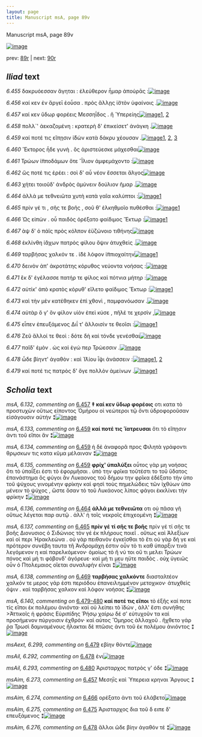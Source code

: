 ```yaml
---
layout: page
title: Manuscript msA, page 89v
---
```


Manuscript msA, page 89v

[![image](http://www.homermultitext.org/iipsrv?OBJ=IIP,1.0&FIF=/project/homer/pyramidal/deepzoom/hmt/vaimg/2017a/VA089VN_0592.tif&WID=100&CVT=JPEG)](http://www.homermultitext.org/ict2/?urn=urn:cite2:hmt:vaimg.2017a:VA089VN_0592)

prev:  [89r](../89r) | next:  [90r](../90r)

## *Iliad* text

*6.455* <a id="6.455"/> δακρυόεσσαν ἄγηται : ἐλεύθερον ἦμαρ ἀπούρᾱς :[![image](http://www.homermultitext.org/iipsrv?OBJ=IIP,1.0&FIF=/project/homer/pyramidal/deepzoom/hmt/vaimg/2017a/VA089VN_0592.tif&RGN=0.438,0.2299,0.448,0.0285&WID=1000&CVT=JPEG)](http://www.homermultitext.org/ict2/?urn=urn:cite2:hmt:vaimg.2017a:VA089VN_0592@0.438,0.2299,0.448,0.0285)

*6.456* <a id="6.456"/> καί κεν ἐν ἄργεῑ ἐοὖσα . πρὸς ἄλλῃς ἱ̈στὸν ὑφαίνοις .[![image](http://www.homermultitext.org/iipsrv?OBJ=IIP,1.0&FIF=/project/homer/pyramidal/deepzoom/hmt/vaimg/2017a/VA089VN_0592.tif&RGN=0.438,0.2494,0.448,0.0285&WID=1000&CVT=JPEG)](http://www.homermultitext.org/ict2/?urn=urn:cite2:hmt:vaimg.2017a:VA089VN_0592@0.438,0.2494,0.448,0.0285)

*6.457* <a id="6.457"/> καί κεν ὕδωρ φορέεις Μεσσηΐδος . ἢ Ὑπερείης[![image](http://www.homermultitext.org/iipsrv?OBJ=IIP,1.0&FIF=/project/homer/pyramidal/deepzoom/hmt/vaimg/2017a/VA089VN_0592.tif&RGN=0.434,0.269,0.448,0.0285&WID=1000&CVT=JPEG)](http://www.homermultitext.org/ict2/?urn=urn:cite2:hmt:vaimg.2017a:VA089VN_0592@0.434,0.269,0.448,0.0285)[1](#msAim_6.273), [2](#msA_6.132)

*6.458* <a id="6.458"/> πολλ`' ἀεκαζομένη : κρατερὴ δ' ἐπικείσετ' ἀνάγκη .[![image](http://www.homermultitext.org/iipsrv?OBJ=IIP,1.0&FIF=/project/homer/pyramidal/deepzoom/hmt/vaimg/2017a/VA089VN_0592.tif&RGN=0.433,0.287,0.448,0.0285&WID=1000&CVT=JPEG)](http://www.homermultitext.org/ict2/?urn=urn:cite2:hmt:vaimg.2017a:VA089VN_0592@0.433,0.287,0.448,0.0285)

*6.459* <a id="6.459"/> καί ποτέ τις εἴπῃσιν ἰ̈δὼν κατὰ δάκρυ χέουσαν .[![image](http://www.homermultitext.org/iipsrv?OBJ=IIP,1.0&FIF=/project/homer/pyramidal/deepzoom/hmt/vaimg/2017a/VA089VN_0592.tif&RGN=0.433,0.3058,0.448,0.0285&WID=1000&CVT=JPEG)](http://www.homermultitext.org/ict2/?urn=urn:cite2:hmt:vaimg.2017a:VA089VN_0592@0.433,0.3058,0.448,0.0285)[1](#msA_6.133), [2](#msA_6.134), [3](#msA_6.135)

*6.460* <a id="6.460"/> Ἕκτορος ἧδε γυνὴ . ὃς ἀριστεύεσκε μάχεσθαι[![image](http://www.homermultitext.org/iipsrv?OBJ=IIP,1.0&FIF=/project/homer/pyramidal/deepzoom/hmt/vaimg/2017a/VA089VN_0592.tif&RGN=0.429,0.3246,0.448,0.0285&WID=1000&CVT=JPEG)](http://www.homermultitext.org/ict2/?urn=urn:cite2:hmt:vaimg.2017a:VA089VN_0592@0.429,0.3246,0.448,0.0285)

*6.461* <a id="6.461"/> Τρώων ἱ̈πποδάμων ὅτε ῎Ϊλιον ἀμφεμάχοντο :[![image](http://www.homermultitext.org/iipsrv?OBJ=IIP,1.0&FIF=/project/homer/pyramidal/deepzoom/hmt/vaimg/2017a/VA089VN_0592.tif&RGN=0.43,0.3456,0.448,0.0285&WID=1000&CVT=JPEG)](http://www.homermultitext.org/ict2/?urn=urn:cite2:hmt:vaimg.2017a:VA089VN_0592@0.43,0.3456,0.448,0.0285)

*6.462* <a id="6.462"/> ὥς ποτέ τις ἐρέει : σοὶ δ' αὖ νέον ἔσσεται ἄλγος[![image](http://www.homermultitext.org/iipsrv?OBJ=IIP,1.0&FIF=/project/homer/pyramidal/deepzoom/hmt/vaimg/2017a/VA089VN_0592.tif&RGN=0.431,0.3621,0.448,0.0285&WID=1000&CVT=JPEG)](http://www.homermultitext.org/ict2/?urn=urn:cite2:hmt:vaimg.2017a:VA089VN_0592@0.431,0.3621,0.448,0.0285)

*6.463* <a id="6.463"/> χήτει τοιοῦδ' ἀνδρὸς ἀμύνειν δούλιον ῆμαρ .[![image](http://www.homermultitext.org/iipsrv?OBJ=IIP,1.0&FIF=/project/homer/pyramidal/deepzoom/hmt/vaimg/2017a/VA089VN_0592.tif&RGN=0.43,0.3824,0.448,0.0285&WID=1000&CVT=JPEG)](http://www.homermultitext.org/ict2/?urn=urn:cite2:hmt:vaimg.2017a:VA089VN_0592@0.43,0.3824,0.448,0.0285)

*6.464* <a id="6.464"/> ἀλλά με τεθνειῶτα χυτὴ κατὰ γαῖα καλύπτοι :[![image](http://www.homermultitext.org/iipsrv?OBJ=IIP,1.0&FIF=/project/homer/pyramidal/deepzoom/hmt/vaimg/2017a/VA089VN_0592.tif&RGN=0.427,0.4035,0.448,0.0285&WID=1000&CVT=JPEG)](http://www.homermultitext.org/ict2/?urn=urn:cite2:hmt:vaimg.2017a:VA089VN_0592@0.427,0.4035,0.448,0.0285)[1](#msA_6.136)

*6.465* <a id="6.465"/> πρίν γέ τι , σῆς τε βοῆς , σοῦ θ' ἑλκηθμοῖο πυθέσθαι :[![image](http://www.homermultitext.org/iipsrv?OBJ=IIP,1.0&FIF=/project/homer/pyramidal/deepzoom/hmt/vaimg/2017a/VA089VN_0592.tif&RGN=0.427,0.42,0.448,0.0285&WID=1000&CVT=JPEG)](http://www.homermultitext.org/ict2/?urn=urn:cite2:hmt:vaimg.2017a:VA089VN_0592@0.427,0.42,0.448,0.0285)[1](#msA_6.137)

*6.466* <a id="6.466"/> Ὡς εἰπὼν . οὗ παιδὸς ὀρέξατο φαίδιμος Ἕκτωρ :[![image](http://www.homermultitext.org/iipsrv?OBJ=IIP,1.0&FIF=/project/homer/pyramidal/deepzoom/hmt/vaimg/2017a/VA089VN_0592.tif&RGN=0.426,0.4388,0.448,0.0285&WID=1000&CVT=JPEG)](http://www.homermultitext.org/ict2/?urn=urn:cite2:hmt:vaimg.2017a:VA089VN_0592@0.426,0.4388,0.448,0.0285)[1](#msAim_6.274)

*6.467* <a id="6.467"/> ὰψ δ' ὁ πάϊς πρὸς κόλπον ἐϋζώνοιο τιθήνης[![image](http://www.homermultitext.org/iipsrv?OBJ=IIP,1.0&FIF=/project/homer/pyramidal/deepzoom/hmt/vaimg/2017a/VA089VN_0592.tif&RGN=0.427,0.4576,0.448,0.0285&WID=1000&CVT=JPEG)](http://www.homermultitext.org/ict2/?urn=urn:cite2:hmt:vaimg.2017a:VA089VN_0592@0.427,0.4576,0.448,0.0285)

*6.468* <a id="6.468"/> ἐκλίνθη ἰ̈άχων πατρὸς φίλου ὄψιν ἀτυχθεὶς .[![image](http://www.homermultitext.org/iipsrv?OBJ=IIP,1.0&FIF=/project/homer/pyramidal/deepzoom/hmt/vaimg/2017a/VA089VN_0592.tif&RGN=0.428,0.4756,0.448,0.0285&WID=1000&CVT=JPEG)](http://www.homermultitext.org/ict2/?urn=urn:cite2:hmt:vaimg.2017a:VA089VN_0592@0.428,0.4756,0.448,0.0285)

*6.469* <a id="6.469"/> ταρβήσας χαλκόν τε . ἰ̈δὲ λόφον ἱ̈ππιοχαίτην[![image](http://www.homermultitext.org/iipsrv?OBJ=IIP,1.0&FIF=/project/homer/pyramidal/deepzoom/hmt/vaimg/2017a/VA089VN_0592.tif&RGN=0.428,0.4981,0.448,0.0285&WID=1000&CVT=JPEG)](http://www.homermultitext.org/ict2/?urn=urn:cite2:hmt:vaimg.2017a:VA089VN_0592@0.428,0.4981,0.448,0.0285)[1](#msA_6.138)

*6.470* <a id="6.470"/> δεινὸν ἀπ' ἀκροτάτης κόρυθος νεύοντα νοήσας :[![image](http://www.homermultitext.org/iipsrv?OBJ=IIP,1.0&FIF=/project/homer/pyramidal/deepzoom/hmt/vaimg/2017a/VA089VN_0592.tif&RGN=0.434,0.5139,0.448,0.0285&WID=1000&CVT=JPEG)](http://www.homermultitext.org/ict2/?urn=urn:cite2:hmt:vaimg.2017a:VA089VN_0592@0.434,0.5139,0.448,0.0285)

*6.471* <a id="6.471"/> ἒκ δ' ἐγέλασσε πατήρ τε φίλος καὶ πότνια μήτηρ :[![image](http://www.homermultitext.org/iipsrv?OBJ=IIP,1.0&FIF=/project/homer/pyramidal/deepzoom/hmt/vaimg/2017a/VA089VN_0592.tif&RGN=0.434,0.5342,0.448,0.0285&WID=1000&CVT=JPEG)](http://www.homermultitext.org/ict2/?urn=urn:cite2:hmt:vaimg.2017a:VA089VN_0592@0.434,0.5342,0.448,0.0285)

*6.472* <a id="6.472"/> αὐτίκ' ἀπὸ κρατὸς κόρυθ' εἵλετο φαίδιμος Ἕκτωρ :[![image](http://www.homermultitext.org/iipsrv?OBJ=IIP,1.0&FIF=/project/homer/pyramidal/deepzoom/hmt/vaimg/2017a/VA089VN_0592.tif&RGN=0.437,0.5522,0.448,0.0285&WID=1000&CVT=JPEG)](http://www.homermultitext.org/ict2/?urn=urn:cite2:hmt:vaimg.2017a:VA089VN_0592@0.437,0.5522,0.448,0.0285)[1](#msA_6.139)

*6.473* <a id="6.473"/> καὶ τὴν μὲν κατέθηκεν ἐπὶ χθονὶ , παμφανόωσαν .[![image](http://www.homermultitext.org/iipsrv?OBJ=IIP,1.0&FIF=/project/homer/pyramidal/deepzoom/hmt/vaimg/2017a/VA089VN_0592.tif&RGN=0.437,0.5718,0.448,0.0285&WID=1000&CVT=JPEG)](http://www.homermultitext.org/ict2/?urn=urn:cite2:hmt:vaimg.2017a:VA089VN_0592@0.437,0.5718,0.448,0.0285)

*6.474* <a id="6.474"/> αὐτὰρ ὅ γ' ὃν φίλον υἱὸν ἐπεὶ κύσε , πῆλέ τε χερσὶν ,[![image](http://www.homermultitext.org/iipsrv?OBJ=IIP,1.0&FIF=/project/homer/pyramidal/deepzoom/hmt/vaimg/2017a/VA089VN_0592.tif&RGN=0.437,0.589,0.448,0.0285&WID=1000&CVT=JPEG)](http://www.homermultitext.org/ict2/?urn=urn:cite2:hmt:vaimg.2017a:VA089VN_0592@0.437,0.589,0.448,0.0285)

*6.475* <a id="6.475"/> εἶπεν ἐπευξάμενος Διΐ τ' ἄλλοισίν τε θεοῖσι :[![image](http://www.homermultitext.org/iipsrv?OBJ=IIP,1.0&FIF=/project/homer/pyramidal/deepzoom/hmt/vaimg/2017a/VA089VN_0592.tif&RGN=0.438,0.6101,0.448,0.0285&WID=1000&CVT=JPEG)](http://www.homermultitext.org/ict2/?urn=urn:cite2:hmt:vaimg.2017a:VA089VN_0592@0.438,0.6101,0.448,0.0285)[1](#msAim_6.275)

*6.476* <a id="6.476"/> Ζεῦ ἄλλοί τε θεοὶ : δότε δὴ καὶ τόνδε γενέσθαι[![image](http://www.homermultitext.org/iipsrv?OBJ=IIP,1.0&FIF=/project/homer/pyramidal/deepzoom/hmt/vaimg/2017a/VA089VN_0592.tif&RGN=0.437,0.6319,0.448,0.0285&WID=1000&CVT=JPEG)](http://www.homermultitext.org/ict2/?urn=urn:cite2:hmt:vaimg.2017a:VA089VN_0592@0.437,0.6319,0.448,0.0285)

*6.477* <a id="6.477"/> παῖδ' ἐμὸν . ὡς καὶ ἐγώ περ Τρώεσσιν .[![image](http://www.homermultitext.org/iipsrv?OBJ=IIP,1.0&FIF=/project/homer/pyramidal/deepzoom/hmt/vaimg/2017a/VA089VN_0592.tif&RGN=0.435,0.6469,0.448,0.0285&WID=1000&CVT=JPEG)](http://www.homermultitext.org/ict2/?urn=urn:cite2:hmt:vaimg.2017a:VA089VN_0592@0.435,0.6469,0.448,0.0285)

*6.478* <a id="6.478"/> ὧδε βίηντ' ἀγαθὸν : καὶ Ἰ̈λίου ἶ̈φι ἀνάσσειν :[![image](http://www.homermultitext.org/iipsrv?OBJ=IIP,1.0&FIF=/project/homer/pyramidal/deepzoom/hmt/vaimg/2017a/VA089VN_0592.tif&RGN=0.431,0.6679,0.448,0.0285&WID=1000&CVT=JPEG)](http://www.homermultitext.org/ict2/?urn=urn:cite2:hmt:vaimg.2017a:VA089VN_0592@0.431,0.6679,0.448,0.0285)[1](#msAim_6.276), [2](#msAil_6.292)

*6.479* <a id="6.479"/> καί ποτέ τις πατρὸς δ' ὅγε πολλὸν ἀμείνων .[![image](http://www.homermultitext.org/iipsrv?OBJ=IIP,1.0&FIF=/project/homer/pyramidal/deepzoom/hmt/vaimg/2017a/VA089VN_0592.tif&RGN=0.446,0.6867,0.448,0.0285&WID=1000&CVT=JPEG)](http://www.homermultitext.org/ict2/?urn=urn:cite2:hmt:vaimg.2017a:VA089VN_0592@0.446,0.6867,0.448,0.0285)[1](#msAext_6.299)

## *Scholia* text

*msA, 6.132, commenting on* [6.457](#6.457)  <a id="msA_6.132"/> **‡ καί κεν ὕδωρ φορέοις** οτι κατα τὸ προστυχὼν οὕτως εἰποντος Ὁμήρου οἱ νεώτεροι τῷ ὄντι ὑδροφοροῦσαν εἰσάγουσιν αὐτήν ⁑[![image](http://www.homermultitext.org/iipsrv?OBJ=IIP,1.0&FIF=/project/homer/pyramidal/deepzoom/hmt/vaimg/2017a/VA089VN_0592.tif&RGN=0.17593957,0.11867220,0.69362564,0.02987552&WID=1000&CVT=JPEG)](http://www.homermultitext.org/ict2/?urn=urn:cite2:hmt:vaimg.2017a:VA089VN_0592@0.17593957,0.11867220,0.69362564,0.02987552)

*msA, 6.133, commenting on* [6.459](#6.459)  <a id="msA_6.133"/> **καί ποτέ τις ῾ϊατρευσαι** ὅτι τὸ εἴπῃσιν ἀντι τοῦ εἴποι ἄν ⁑[![image](http://www.homermultitext.org/iipsrv?OBJ=IIP,1.0&FIF=/project/homer/pyramidal/deepzoom/hmt/vaimg/2017a/VA089VN_0592.tif&RGN=0.18809875,0.13983402,0.32332351,0.02074689&WID=1000&CVT=JPEG)](http://www.homermultitext.org/ict2/?urn=urn:cite2:hmt:vaimg.2017a:VA089VN_0592@0.18809875,0.13983402,0.32332351,0.02074689)

*msA, 6.134, commenting on* [6.459](#6.459)  <a id="msA_6.134"/> ἡ δὲ ἀναφορᾶ προς Φιλητὰ γράφοντι θρῳσκων τις κατα κῦμα μέλαιναν ⁑[![image](http://www.homermultitext.org/iipsrv?OBJ=IIP,1.0&FIF=/project/homer/pyramidal/deepzoom/hmt/vaimg/2017a/VA089VN_0592.tif&RGN=0.51639646,0.13609959,0.35814296,0.01742739&WID=1000&CVT=JPEG)](http://www.homermultitext.org/ict2/?urn=urn:cite2:hmt:vaimg.2017a:VA089VN_0592@0.51639646,0.13609959,0.35814296,0.01742739)

*msA, 6.135, commenting on* [6.459](#6.459)  <a id="msA_6.135"/> **φρίχ' ὑπαλύξει** οὗτος γὰρ μη νοήσας ὅτι τὸ ὑπαΐξει ἐστι τὸ ἐφορμῆσαι . ὑπὸ την φρῖκα τοῦτέστι το τοῦ ὕδατος ἐπανάστημα ὃς φύγοι ἂν Λυκαονος τοῦ δήμου την φρῖκα ἐδέξατο τὴν ὑπο τοῦ ψύχους γινομένην φρίκην καὶ φησὶ τοὺς πημελώδεις τῶν ἰχθύων ὑπο μένειν τὸ ψύχος , ὥστε ὅσαν τὸ τοῦ Λυκάονος λίπος φάγοι ἐκκλίνει τὴν φρίκην ⁑[![image](http://www.homermultitext.org/iipsrv?OBJ=IIP,1.0&FIF=/project/homer/pyramidal/deepzoom/hmt/vaimg/2017a/VA089VN_0592.tif&RGN=0.18201916,0.14896266,0.68865144,0.04605809&WID=1000&CVT=JPEG)](http://www.homermultitext.org/ict2/?urn=urn:cite2:hmt:vaimg.2017a:VA089VN_0592@0.18201916,0.14896266,0.68865144,0.04605809)

*msA, 6.136, commenting on* [6.464](#6.464)  <a id="msA_6.136"/> **ἀλλά με τεθνειῶτα** οτι οὐ πᾶσα γῆ οὕτως λέγεται παρ αυτῷ . ἀλλ' ἡ τοῖς νεκροῖς ἐπιχεομένη ⁑[![image](http://www.homermultitext.org/iipsrv?OBJ=IIP,1.0&FIF=/project/homer/pyramidal/deepzoom/hmt/vaimg/2017a/VA089VN_0592.tif&RGN=0.18846721,0.41327801,0.20670597,0.04564315&WID=1000&CVT=JPEG)](http://www.homermultitext.org/ict2/?urn=urn:cite2:hmt:vaimg.2017a:VA089VN_0592@0.18846721,0.41327801,0.20670597,0.04564315)

*msA, 6.137, commenting on* [6.465](#6.465)  <a id="msA_6.137"/> **πρίν γέ τί σῆς τε βοῆς** πρίν γέ τί σῆς τε βοῆς Διονυσιος ὁ Σιδώνιος τὸν γέ ἐκ πλήρους ποιεῖ . οὕτως καὶ Ἀλεξίων καὶ οἱ περι Ἡρακλεώνα . οὐ γὰρ πειθανὸν ἐγκεῖσθαι τὸ ἔτι οὐ γὰρ δή γε καὶ πρότερον συνέβη ταυτα τῆ Ἀνδρομάχη έστιν οὖν τὸ τι καθ ύπαρξιν τινὰ λεγόμενον η καὶ παρελκόμενον· ὁμοίως τὸ ῆ νύ τοι οὔ τι μελει Τρώων πόνος καὶ μή τι φόβονδ' ἀγόρευε· καὶ μή τι μευ ηϋτε παιδὸς . οὐχ ὑγειῶς οὖν ὁ Πτολεμαιος οἵεται συναλιφὴν εἶναι ⁑[![image](http://www.homermultitext.org/iipsrv?OBJ=IIP,1.0&FIF=/project/homer/pyramidal/deepzoom/hmt/vaimg/2017a/VA089VN_0592.tif&RGN=0.19233604,0.43983402,0.20615328,0.13278008&WID=1000&CVT=JPEG)](http://www.homermultitext.org/ict2/?urn=urn:cite2:hmt:vaimg.2017a:VA089VN_0592@0.19233604,0.43983402,0.20615328,0.13278008)

*msA, 6.138, commenting on* [6.469](#6.469)  <a id="msA_6.138"/> **ταρβήσας χαλκόντε** διασταλτέον χαλκόν τε μερος γάρ ἐστι περιόδου ἐπανειλημμένον μετοχικον· ἀτυχθεὶς όψιν . καὶ ταρβήσας χαλκον καὶ λόφον νοήσας ⁑[![image](http://www.homermultitext.org/iipsrv?OBJ=IIP,1.0&FIF=/project/homer/pyramidal/deepzoom/hmt/vaimg/2017a/VA089VN_0592.tif&RGN=0.19012528,0.56390041,0.22494473,0.05352697&WID=1000&CVT=JPEG)](http://www.homermultitext.org/ict2/?urn=urn:cite2:hmt:vaimg.2017a:VA089VN_0592@0.19012528,0.56390041,0.22494473,0.05352697)

*msA, 6.140, commenting on* [6.479-480](#6.479-480)  <a id="msA_6.140"/> **καί ποτέ τις εἴποι** τὸ ἑξῆς καί ποτε τίς εἴποι ἐκ πολέμου ἀνιόντα· καὶ οὐ λείπει τὸ ϊδών , ἀλλ' ἔστι συνήθης >Ἀττικοῖς ἡ φράσις Εὐριπίδης Ῥήσῳ χαίρω δέ σ' εὐτυχοῦν τα καὶ προσήμενον πύργοισιν ἐχθρόν· καὶ αὐτος Ὅμηρος ἀλλαχοῦ . ἤχθετο γάρ ῥα Τρωσὶ δαμναμένους ἤλακται δὲ πτῶσις ἀντι τοῦ ἐκ πολέμου ἀνιόντος ⁑[![image](http://www.homermultitext.org/iipsrv?OBJ=IIP,1.0&FIF=/project/homer/pyramidal/deepzoom/hmt/vaimg/2017a/VA089VN_0592.tif&RGN=0.21278556,0.72116183,0.64775239,0.06016598&WID=1000&CVT=JPEG)](http://www.homermultitext.org/ict2/?urn=urn:cite2:hmt:vaimg.2017a:VA089VN_0592@0.21278556,0.72116183,0.64775239,0.06016598)

*msAext, 6.299, commenting on* [6.479](#6.479)  <a id="msAext_6.299"/> εβίην θόντε[![image](http://www.homermultitext.org/iipsrv?OBJ=IIP,1.0&FIF=/project/homer/pyramidal/deepzoom/hmt/vaimg/2017a/VA089VN_0592.tif&RGN=0.09911570,0.68520055,0.03131909,0.01936376&WID=1000&CVT=JPEG)](http://www.homermultitext.org/ict2/?urn=urn:cite2:hmt:vaimg.2017a:VA089VN_0592@0.09911570,0.68520055,0.03131909,0.01936376)

*msAil, 6.292, commenting on* [6.478](#6.478)  <a id="msAil_6.292"/> ἐνι[![image](http://www.homermultitext.org/iipsrv?OBJ=IIP,1.0&FIF=/project/homer/pyramidal/deepzoom/hmt/vaimg/2017a/VA089VN_0592.tif&RGN=0.71554901,0.64951591,0.01694915,0.00829876&WID=1000&CVT=JPEG)](http://www.homermultitext.org/ict2/?urn=urn:cite2:hmt:vaimg.2017a:VA089VN_0592@0.71554901,0.64951591,0.01694915,0.00829876)

*msAil, 6.293, commenting on* [6.480](#6.480)  <a id="msAil_6.293"/> Ἀρισταρχος πατρὸς γ' όδε ⁑[![image](http://www.homermultitext.org/iipsrv?OBJ=IIP,1.0&FIF=/project/homer/pyramidal/deepzoom/hmt/vaimg/2017a/VA089VN_0592.tif&RGN=0.67501842,0.70760719,0.08474576,0.01106501&WID=1000&CVT=JPEG)](http://www.homermultitext.org/ict2/?urn=urn:cite2:hmt:vaimg.2017a:VA089VN_0592@0.67501842,0.70760719,0.08474576,0.01106501)

*msAim, 6.273, commenting on* [6.457](#6.457)  <a id="msAim_6.273"/> Μεσηῒς καὶ Ὑπερεια κρηναι Ἄργους ⁑[![image](http://www.homermultitext.org/iipsrv?OBJ=IIP,1.0&FIF=/project/homer/pyramidal/deepzoom/hmt/vaimg/2017a/VA089VN_0592.tif&RGN=0.38817244,0.28132780,0.04679440,0.04343015&WID=1000&CVT=JPEG)](http://www.homermultitext.org/ict2/?urn=urn:cite2:hmt:vaimg.2017a:VA089VN_0592@0.38817244,0.28132780,0.04679440,0.04343015)

*msAim, 6.274, commenting on* [6.466](#6.466)  <a id="msAim_6.274"/> ορέξατο ἀντι τοῦ ἐλάβετο[![image](http://www.homermultitext.org/iipsrv?OBJ=IIP,1.0&FIF=/project/homer/pyramidal/deepzoom/hmt/vaimg/2017a/VA089VN_0592.tif&RGN=0.40070007,0.45366528,0.05600590,0.02323651&WID=1000&CVT=JPEG)](http://www.homermultitext.org/ict2/?urn=urn:cite2:hmt:vaimg.2017a:VA089VN_0592@0.40070007,0.45366528,0.05600590,0.02323651)

*msAim, 6.275, commenting on* [6.475](#6.475)  <a id="msAim_6.275"/> Ἀρισταρχος δια τοῦ δ ειπε δ' επευξάμενος ⁑[![image](http://www.homermultitext.org/iipsrv?OBJ=IIP,1.0&FIF=/project/homer/pyramidal/deepzoom/hmt/vaimg/2017a/VA089VN_0592.tif&RGN=0.41175387,0.62157676,0.04716286,0.04619640&WID=1000&CVT=JPEG)](http://www.homermultitext.org/ict2/?urn=urn:cite2:hmt:vaimg.2017a:VA089VN_0592@0.41175387,0.62157676,0.04716286,0.04619640)

*msAim, 6.276, commenting on* [6.478](#6.478)  <a id="msAim_6.276"/> ἄλλοι ῶδε βίην ἀγαθόν τέ ⁑[![image](http://www.homermultitext.org/iipsrv?OBJ=IIP,1.0&FIF=/project/homer/pyramidal/deepzoom/hmt/vaimg/2017a/VA089VN_0592.tif&RGN=0.40659543,0.68354080,0.06153279,0.01853389&WID=1000&CVT=JPEG)](http://www.homermultitext.org/ict2/?urn=urn:cite2:hmt:vaimg.2017a:VA089VN_0592@0.40659543,0.68354080,0.06153279,0.01853389)